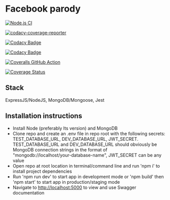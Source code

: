 # Facebook parody

[![Node.js CI](https://github.com/okezieobi/facebook-parody/actions/workflows/node.js.yml/badge.svg)](https://github.com/okezieobi/facebook-parody/actions/workflows/node.js.yml)

[![codacy-coverage-reporter](https://github.com/okezieobi/facebook-parody/actions/workflows/codacy-coverage-reporter.yml/badge.svg)](https://github.com/okezieobi/facebook-parody/actions/workflows/codacy-coverage-reporter.yml)

[![Codacy Badge](https://app.codacy.com/project/badge/Grade/83a4dfaccd1042a89c6e44e7eae8b558)](https://www.codacy.com/gh/okezieobi/facebook-parody/dashboard?utm_source=github.com&amp;utm_medium=referral&amp;utm_content=okezieobi/facebook-parody&amp;utm_campaign=Badge_Grade)

[![Codacy Badge](https://app.codacy.com/project/badge/Coverage/83a4dfaccd1042a89c6e44e7eae8b558)](https://www.codacy.com/gh/okezieobi/facebook-parody/dashboard?utm_source=github.com&utm_medium=referral&utm_content=okezieobi/facebook-parody&utm_campaign=Badge_Coverage)

[![Coveralls GitHub Action](https://github.com/okezieobi/facebook-parody/actions/workflows/coveralls.yml/badge.svg)](https://github.com/okezieobi/facebook-parody/actions/workflows/coveralls.yml)

[![Coverage Status](https://coveralls.io/repos/github/okezieobi/facebook-parody/badge.svg?branch=main)](https://coveralls.io/github/okezieobi/facebook-parody?branch=main)

## Stack

ExpressJS/NodeJS, MongoDB/Mongoose, Jest

## Installation instructions

- Install Node (preferably lts version) and MongoDB
- Clone repo and create an .env file in repo root with the following secrets: TEST_DATABASE_URL, DEV_DATABASE_URL, JWT_SECRET. TEST_DATABASE_URL and DEV_DATABASE_URL should obviously be MongoDB connection strings in the format of "mongodb://localhost/your-database-name", JWT_SECRET can be any value
- Open repo at root location in terminal/command line and run 'npm i' to install project dependencies
- Run 'npm run dev' to start app in development mode or 'npm build' then 'npm start' to start app in production/staging mode
- Navigate to <http://localhost:5000> to view and use Swagger documentation

